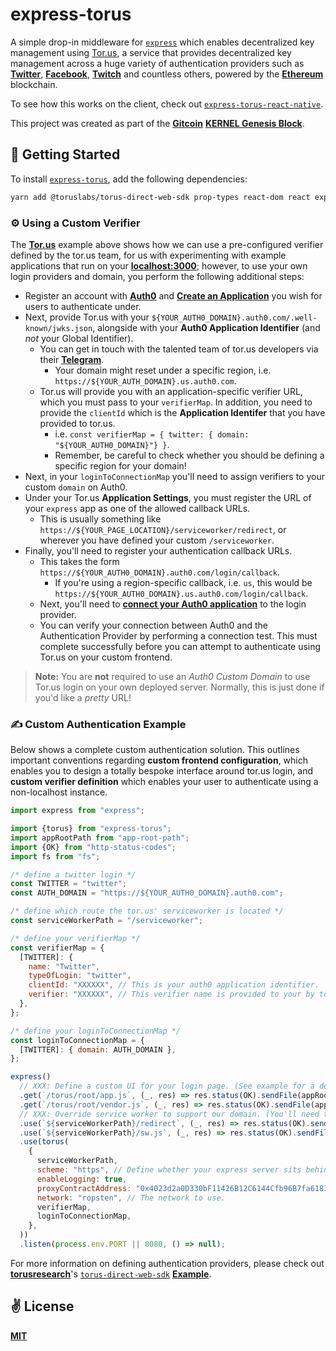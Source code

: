 # express-torus
A simple drop-in middleware for [`express`](https://github.com/expressjs/express) which enables decentralized key management using [Tor.us](https://tor.us/), a service that provides decentralized key management across a huge variety of authentication providers such as [**Twitter**](https://twitter.com/home), [**Facebook**](https://www.facebook.com/), [**Twitch**](http://twitch.com/) and countless others, powered by the [**Ethereum**](https://ethereum.org/en/) blockchain.

To see how this works on the client, check out [`express-torus-react-native`](https://github.com/cawfree/express-torus-react-native).

This project was created as part of the [**Gitcoin**](https://gitcoin.co/) [**KERNEL Genesis Block**](https://gitcoin.co/blog/announcing-kernel/).

## 🚀 Getting Started

To install [`express-torus`](https://github.com/cawfree/express-torus), add the following dependencies:

```bash
yarn add @toruslabs/torus-direct-web-sdk prop-types react-dom react express-torus type-check
```

### ⚙️ Using a Custom Verifier

The [**Tor.us**](https://tor.us) example above shows how we can use a pre-configured verifier defined by the tor.us team, for us with experimenting with example applications that run on your [**localhost:3000**](http://localhost:3000); however, to use your own login providers and domain, you perform the following additional steps:

  - Register an account with [**Auth0**](https://auth0.com/) and [**Create an Application**](https://auth0.com/docs/get-started) you wish for users to authenticate under.
  - Next, provide Tor.us with your `${YOUR_AUTH0_DOMAIN}.auth0.com/.well-known/jwks.json`, alongside with your **Auth0 Application Identifier** (and _not_ your Global Identifier).
    - You can get in touch with the talented team of tor.us developers via their [**Telegram**](https://t.me/TorusLabs).
      - Your domain might reset under a specific region, i.e. `https://${YOUR_AUTH_DOMAIN}.us.auth0.com`.
    - Tor.us will provide you with an application-specific verifier URL, which you must pass to your `verifierMap`. In addition, you need to provide the `clientId` which is the **Application Identifer** that you have provided to tor.us.
      - i.e. `const verifierMap = { twitter: { domain: "${YOUR_AUTH0_DOMAIN}"} }`.
      - Remember, be careful to check whether you should be defining a specific region for your domain!
  - Next, in your `loginToConnectionMap` you'll need to assign verifiers to your custom `domain` on Auth0.
  - Under your Tor.us **Application Settings**, you must register the URL of your `express` app as one of the allowed callback URLs.
    - This is usually something like `https://${YOUR_PAGE_LOCATION}/serviceworker/redirect`, or wherever you have defined your custom `/serviceworker`.
  - Finally, you'll need to register your authentication callback URLs.
    - This takes the form `https://${YOUR_AUTH0_DOMAIN}.auth0.com/login/callback`.
      - If you're using a region-specific callback, i.e. `us`, this would be `https://${YOUR_AUTH0_DOMAIN}.us.auth0.com/login/callback`.
    - Next, you'll need to [**connect your Auth0 application**](https://auth0.com/docs/connections) to the login provider.
    - You can verify your connection between Auth0 and the Authentication Provider by performing a connection test. This must complete successfully before you can attempt to authenticate using Tor.us on your custom frontend.

> **Note:** You are **not** required to use an _Auth0 Custom Domain_ to use Tor.us login on your own deployed server. 
> Normally, this is just done if you'd like a _pretty_ URL!

### ✍️ Custom Authentication Example

Below shows a complete custom authentication solution. This outlines important conventions regarding **custom frontend configuration**, which enables you to design a totally bespoke interface around tor.us login, and **custom verifier definition** which enables your user to authenticate using a non-localhost instance.

```javascript
import express from "express";

import {torus} from "express-torus";
import appRootPath from "app-root-path";
import {OK} from "http-status-codes";
import fs from "fs";

/* define a twitter login */
const TWITTER = "twitter";
const AUTH_DOMAIN = "https://${YOUR_AUTH0_DOMAIN}.auth0.com";

/* define which route the tor.us' serviceworker is located */
const serviceWorkerPath = "/serviceworker";

/* define your verifierMap */
const verifierMap = {
  [TWITTER]: {
    name: "Twitter",
    typeOfLogin: "twitter",
    clientId: "XXXXXX", // This is your auth0 application identifier.
    verifier: "XXXXXX", // This verifier name is provided to your by tor.us.
  },
};

/* define your loginToConnectionMap */
const loginToConnectionMap = {
  [TWITTER]: { domain: AUTH_DOMAIN },
};

express()
  // XXX: Define a custom UI for your login page. (See example for a demonstration!)
  .get(`/torus/root/app.js`, (_, res) => res.status(OK).sendFile(appRootPath + '/public/torus-app.js'))
  .get(`/torus/root/vendor.js`, (_, res) => res.status(OK).sendFile(appRootPath + '/public/torus-vendor.js'))
  // XXX: Override service worker to support our domain. (You'll need to clone equivalent files in the project and manually correct the redirect URLs).
  .use(`${serviceWorkerPath}/redirect`, (_, res) => res.status(OK).sendFile(appRootPath + '/public/redirect.html'))
  .use(`${serviceWorkerPath}/sw.js`, (_, res) => res.status(OK).sendFile(appRootPath + '/public/sw.js'))
  .use(torus(
    {
      serviceWorkerPath,
      scheme: "https", // Define whether your express server sits behind https protocol.
      enableLogging: true,
      proxyContractAddress: "0x4023d2a0D330bF11426B12C6144Cfb96B7fa6183", // Details for the test net. (This is the location of tor.us' contract).
      network: "ropsten", // The network to use.
      verifierMap,
      loginToConnectionMap,
    },
  ))
  .listen(process.env.PORT || 8080, () => null);
  ```
  
 For more information on defining authentication providers, please check out [**torusresearch**](https://github.com/torusresearch)'s [`torus-direct-web-sdk`](https://github.com/torusresearch/torus-direct-web-sdk) [**Example**](https://github.com/torusresearch/torus-direct-web-sdk/blob/26ad6a9d3ff10c935a202b93539c94de3978a5b4/examples/vue-app/src/App.vue#L42).
    
## ✌️ License
[**MIT**](./LICENSE)
